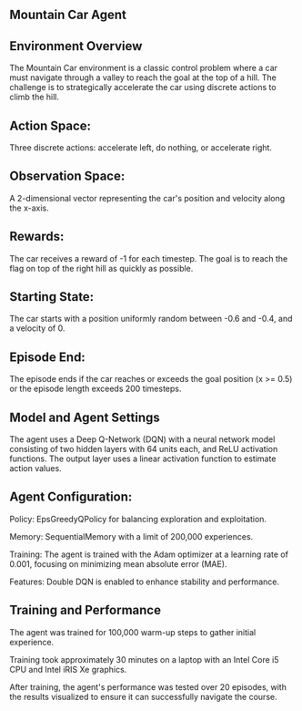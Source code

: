 Mountain Car Agent
-

Environment Overview
-

The Mountain Car environment is a classic control problem where a car must navigate through a valley to reach the goal at the top of a hill. The challenge is to strategically accelerate the car using discrete actions to climb the hill.

Action Space:
-

Three discrete actions: accelerate left, do nothing, or accelerate right.

Observation Space:
-

A 2-dimensional vector representing the car's position and velocity along the x-axis.

Rewards:
-

The car receives a reward of -1 for each timestep. The goal is to reach the flag on top of the right hill as quickly as possible.

Starting State:
-

The car starts with a position uniformly random between -0.6 and -0.4, and a velocity of 0.

Episode End:
-

The episode ends if the car reaches or exceeds the goal position (x >= 0.5) or the episode length exceeds 200 timesteps.

Model and Agent Settings
-

The agent uses a Deep Q-Network (DQN) with a neural network model consisting of two hidden layers with 64 units each, and ReLU activation functions. The output layer uses a linear activation function to estimate action values.

Agent Configuration:
-

Policy: EpsGreedyQPolicy for balancing exploration and exploitation.

Memory: SequentialMemory with a limit of 200,000 experiences.

Training: The agent is trained with the Adam optimizer at a learning rate of 0.001, focusing on minimizing mean absolute error (MAE).

Features: Double DQN is enabled to enhance stability and performance.

Training and Performance
-

The agent was trained for 100,000 warm-up steps to gather initial experience.

Training took approximately 30 minutes on a laptop with an Intel Core i5 CPU and Intel iRIS Xe graphics.

After training, the agent's performance was tested over 20 episodes, with the results visualized to ensure it can successfully navigate the course.
